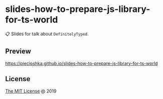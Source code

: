 # slides-how-to-prepare-js-library-for-ts-world

:clipboard: Slides for talk about `DefinitelyTyped`.

## Preview

<https://piecioshka.github.io/slides-how-to-prepare-js-library-for-ts-world>

## License

[The MIT License](http://piecioshka.mit-license.org) @ 2019
